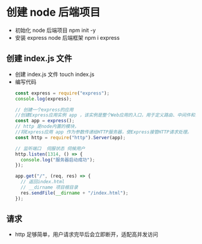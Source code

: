 # 创建 node 后端项目

- 初始化 node 后端项目
  npm init -y
- 安装 express node 后端框架
  npm i express

## 创建 index.js 文件

- 创建 index.js 文件
  touch index.js
- 编写代码
  ```js
  const express = require("express");
  console.log(express);

  // 创建一个express的应用
  //创建Express应用实例 app ，该实例是整个Web应用的入口，用于定义路由、中间件和业务逻辑。
  const app = express();
  // http 是node内置的模块，
  //将Express应用 app 作为参数传递给HTTP服务器，使Express接管HTTP请求处理。
  const http = require("http").Server(app);

  // 监听端口  伺服状态 伺候用户
  http.listen(1314, () => {
    console.log("服务器启动成功");
  });

  app.get("/", (req, res) => {
    // 返回index.html
    // __dirname 项目根目录
    res.sendFile(__dirname + "/index.html");
  });
  ```

## 请求
- http 足够简单，用户请求完毕后会立即断开，适配高并发访问

